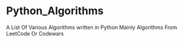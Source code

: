 # Python_Algorithms
A List Of Various Algorithms written in Python
Mainly Algorithms From LeetCode Or Codewars

